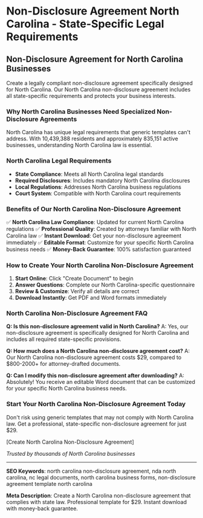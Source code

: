 # Non-Disclosure Agreement North Carolina - State-Specific Legal Requirements

## Non-Disclosure Agreement for North Carolina Businesses

Create a legally compliant non-disclosure agreement specifically designed for North Carolina. Our North Carolina non-disclosure agreement includes all state-specific requirements and protects your business interests.

### Why North Carolina Businesses Need Specialized Non-Disclosure Agreements

North Carolina has unique legal requirements that generic templates can't address. With 10,439,388 residents and approximately 835,151 active businesses, understanding North Carolina law is essential.

### North Carolina Legal Requirements

- **State Compliance**: Meets all North Carolina legal standards
- **Required Disclosures**: Includes mandatory North Carolina disclosures
- **Local Regulations**: Addresses North Carolina business regulations
- **Court System**: Compatible with North Carolina court requirements

### Benefits of Our North Carolina Non-Disclosure Agreement

✅ **North Carolina Law Compliance**: Updated for current North Carolina regulations
✅ **Professional Quality**: Created by attorneys familiar with North Carolina law
✅ **Instant Download**: Get your non-disclosure agreement immediately
✅ **Editable Format**: Customize for your specific North Carolina business needs
✅ **Money-Back Guarantee**: 100% satisfaction guaranteed

### How to Create Your North Carolina Non-Disclosure Agreement

1. **Start Online**: Click "Create Document" to begin
2. **Answer Questions**: Complete our North Carolina-specific questionnaire
3. **Review & Customize**: Verify all details are correct
4. **Download Instantly**: Get PDF and Word formats immediately

### North Carolina Non-Disclosure Agreement FAQ

**Q: Is this non-disclosure agreement valid in North Carolina?**
A: Yes, our non-disclosure agreement is specifically designed for North Carolina and includes all required state-specific provisions.

**Q: How much does a North Carolina non-disclosure agreement cost?**
A: Our North Carolina non-disclosure agreement costs $29, compared to $800-2000+ for attorney-drafted documents.

**Q: Can I modify this non-disclosure agreement after downloading?**
A: Absolutely! You receive an editable Word document that can be customized for your specific North Carolina business needs.

### Start Your North Carolina Non-Disclosure Agreement Today

Don't risk using generic templates that may not comply with North Carolina law. Get a professional, state-specific non-disclosure agreement for just $29.

[Create North Carolina Non-Disclosure Agreement]

_Trusted by thousands of North Carolina businesses_

---

**SEO Keywords**: north carolina non-disclosure agreement, nda north carolina, nc legal documents, north carolina business forms, non-disclosure agreement template north carolina

**Meta Description**: Create a North Carolina non-disclosure agreement that complies with state law. Professional template for $29. Instant download with money-back guarantee.
